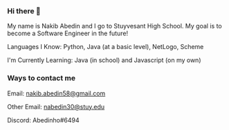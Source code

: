 ### Hi there 👋

My name is Nakib Abedin and I go to Stuyvesant High School. My goal is to become a Software Engineer in the future!

Languages I Know: Python, Java (at a basic level), NetLogo, Scheme

I'm Currently Learning: Java (in school) and Javascript (on my own)

### Ways to contact me

Email: nakib.abedin58@gmail.com 

Other Email: nabedin30@stuy.edu


Discord: Abedinho#6494 



